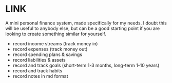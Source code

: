 # LINK

A mini personal finance system, made specifically for my needs. I doubt this will be useful to anybody else, but can be a good 
starting point if you are looking to create something similar for yourself.

- record income streams (track money in)
- record expenses (track money out)
- record spending plans & savings
- record liabilities & assets
- record and track goals (short-term 1-3 months, long-term 1-10 years)
- record and track habits
- record notes in md format
